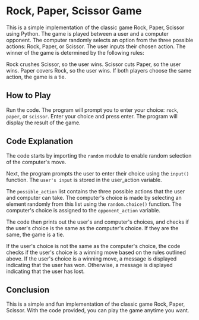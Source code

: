  # Rock, Paper, Scissor Game

This is a simple implementation of the classic game Rock, Paper, Scissor using Python. The game is played between a user and a computer opponent. The computer randomly selects an option from the three possible actions: Rock, Paper, or Scissor. The user inputs their chosen action. The winner of the game is determined by the following rules:

Rock crushes Scissor, so the user wins.
Scissor cuts Paper, so the user wins.
Paper covers Rock, so the user wins.
If both players choose the same action, the game is a tie.

## How to Play
Run the code.
The program will prompt you to enter your choice: `rock`, `paper`, or `scissor`.
Enter your choice and press enter.
The program will display the result of the game.
## Code Explanation
The code starts by importing the `random` module to enable random selection of the computer's move.

Next, the program prompts the user to enter their choice using the `input()` function. The `user's input` is stored in the user_action variable.

The `possible_action` list contains the three possible actions that the user and computer can take. The computer's choice is made by selecting an element randomly from this list using the `random.choice()` function. The computer's choice is assigned to the `opponent_action` variable.

The code then prints out the user's and computer's choices, and checks if the user's choice is the same as the computer's choice. If they are the same, the game is a tie.

If the user's choice is not the same as the computer's choice, the code checks if the user's choice is a winning move based on the rules outlined above. If the user's choice is a winning move, a message is displayed indicating that the user has won. Otherwise, a message is displayed indicating that the user has lost.

## Conclusion
This is a simple and fun implementation of the classic game Rock, Paper, Scissor. With the code provided, you can play the game anytime you want.
